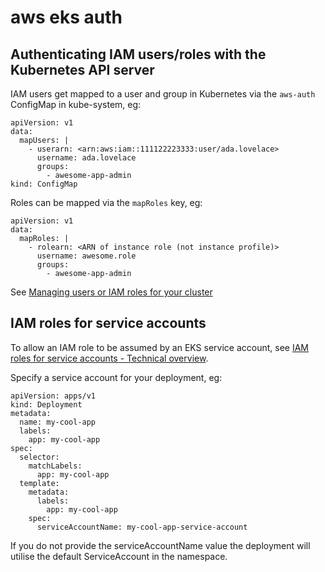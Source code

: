# aws eks auth

## Authenticating IAM users/roles with the Kubernetes API server

IAM users get mapped to a user and group in Kubernetes via the `aws-auth` ConfigMap in kube-system, eg:

```
apiVersion: v1
data:
  mapUsers: |
    - userarn: <arn:aws:iam::111122223333:user/ada.lovelace>
      username: ada.lovelace
      groups:
        - awesome-app-admin
kind: ConfigMap
```

Roles can be mapped via the `mapRoles` key, eg:

```
apiVersion: v1
data:
  mapRoles: |
    - rolearn: <ARN of instance role (not instance profile)>
      username: awesome.role
      groups:
        - awesome-app-admin
```

See [Managing users or IAM roles for your cluster](https://docs.aws.amazon.com/eks/latest/userguide/add-user-role.html)

## IAM roles for service accounts

To allow an IAM role to be assumed by an EKS service account, see [IAM roles for service accounts - Technical overview](https://docs.aws.amazon.com/eks/latest/userguide/iam-roles-for-service-accounts-technical-overview.html).

Specify a service account for your deployment, eg:

```
apiVersion: apps/v1
kind: Deployment
metadata:
  name: my-cool-app
  labels:
    app: my-cool-app
spec:
  selector:
    matchLabels:
      app: my-cool-app
  template:
    metadata:
      labels:
        app: my-cool-app
    spec:
      serviceAccountName: my-cool-app-service-account
```

If you do not provide the serviceAccountName value the deployment will utilise the default ServiceAccount in the namespace.
